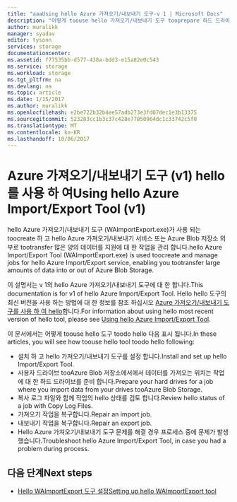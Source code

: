 ```yaml
---
title: "aaaUsing hello Azure 가져오기/내보내기 도구-v 1 | Microsoft Docs"
description: "어떻게 toouse hello 가져오기/내보내기 도구 tooprepare 하드 드라이브는 가져오기 작업에 대 한 가져오기 작업, 복구 또는 내보내기 작업 복구에 대해 알아봅니다."
author: muralikk
manager: syadav
editor: tysonn
services: storage
documentationcenter: 
ms.assetid: f77535bb-d577-438a-bdd3-e15a82e0c543
ms.service: storage
ms.workload: storage
ms.tgt_pltfrm: na
ms.devlang: na
ms.topic: article
ms.date: 1/15/2017
ms.author: muralikk
ms.openlocfilehash: e2be722b32b4ee57adb273e3fd07dec1e3b13375
ms.sourcegitcommit: 523283cc1b3c37c428e77850964dc1c33742c5f0
ms.translationtype: MT
ms.contentlocale: ko-KR
ms.lasthandoff: 10/06/2017
---
```

# <a name="using-hello-azure-importexport-tool-v1"></a><span data-ttu-id="9bf0b-103">Azure 가져오기/내보내기 도구 (v1) hello를 사용 하 여</span><span class="sxs-lookup"><span data-stu-id="9bf0b-103">Using hello Azure Import/Export Tool (v1)</span></span>

<span data-ttu-id="9bf0b-104">hello Azure 가져오기/내보내기 도구 (WAImportExport.exe)가 사용 되는 toocreate 하 고 hello Azure 가져오기/내보내기 서비스 또는 Azure Blob 저장소 외부로 tootransfer 많은 양의 데이터를 지원에 대 한 작업을 관리 합니다.</span><span class="sxs-lookup"><span data-stu-id="9bf0b-104">hello Azure Import/Export Tool (WAImportExport.exe) is used toocreate and manage jobs for hello Azure Import/Export service, enabling you tootransfer large amounts of data into or out of Azure Blob Storage.</span></span>

<span data-ttu-id="9bf0b-105">이 설명서는 v 1의 hello Azure 가져오기/내보내기 도구에 대 한 합니다.</span><span class="sxs-lookup"><span data-stu-id="9bf0b-105">This documentation is for v1 of hello Azure Import/Export Tool.</span></span> <span data-ttu-id="9bf0b-106">Hello hello 도구의 최신 버전을 사용 하는 방법에 대 한 정보를 참조 하십시오 [Azure 가져오기/내보내기 도구를 사용 하 여 hello](storage-import-export-tool-how-to.md)합니다.</span><span class="sxs-lookup"><span data-stu-id="9bf0b-106">For information about using hello most recent version of hello tool, please see [Using hello Azure Import/Export Tool](storage-import-export-tool-how-to.md).</span></span>

<span data-ttu-id="9bf0b-107">이 문서에서는 어떻게 toouse hello 도구 toodo hello 다음 표시 됩니다.</span><span class="sxs-lookup"><span data-stu-id="9bf0b-107">In these articles, you will see how toouse hello tool toodo hello following:</span></span>

- <span data-ttu-id="9bf0b-108">설치 하 고 hello 가져오기/내보내기 도구를 설정 합니다.</span><span class="sxs-lookup"><span data-stu-id="9bf0b-108">Install and set up hello Import/Export Tool.</span></span>
- <span data-ttu-id="9bf0b-109">사용자 드라이브 tooAzure Blob 저장소에서에서 데이터를 가져오는 위치는 작업에 대 한 하드 드라이브를 준비 합니다.</span><span class="sxs-lookup"><span data-stu-id="9bf0b-109">Prepare your hard drives for a job where you import data from your drives tooAzure Blob Storage.</span></span>
- <span data-ttu-id="9bf0b-110">복사 로그 파일와 함께 작업의 hello 상태를 검토 합니다.</span><span class="sxs-lookup"><span data-stu-id="9bf0b-110">Review hello status of a job with Copy Log Files.</span></span> 
- <span data-ttu-id="9bf0b-111">가져오기 작업을 복구합니다.</span><span class="sxs-lookup"><span data-stu-id="9bf0b-111">Repair an import job.</span></span> 
- <span data-ttu-id="9bf0b-112">내보내기 작업을 복구합니다.</span><span class="sxs-lookup"><span data-stu-id="9bf0b-112">Repair an export job.</span></span> 
- <span data-ttu-id="9bf0b-113">Hello Azure 가져오기/내보내기 도구 문제를 해결 경우 프로세스 중에 문제가 발생 했습니다.</span><span class="sxs-lookup"><span data-stu-id="9bf0b-113">Troubleshoot hello Azure Import/Export Tool, in case you had a problem during process.</span></span> 

## <a name="next-steps"></a><span data-ttu-id="9bf0b-114">다음 단계</span><span class="sxs-lookup"><span data-stu-id="9bf0b-114">Next steps</span></span>

* [<span data-ttu-id="9bf0b-115">Hello WAImportExport 도구 설정</span><span class="sxs-lookup"><span data-stu-id="9bf0b-115">Setting up hello WAImportExport tool</span></span>](storage-import-export-tool-how-to.md)
